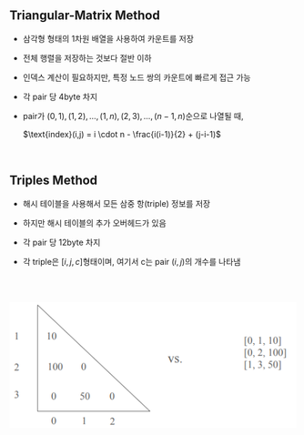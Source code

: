 <br />

## Triangular-Matrix Method

- 삼각형 형태의 1차원 배열을 사용하여 카운트를 저장

- 전체 행렬을 저장하는 것보다 절반 이하

- 인덱스 계산이 필요하지만, 특정 노드 쌍의 카운트에 빠르게 접근 가능

- 각 pair 당 4byte 차지

- pair가 $(0,1), (1,2), \dots, (1,n), (2,3), \dots, (n-1,n)$순으로 나열될 때,

  $\text{index}(i,j) = i \cdot n - \frac{i(i-1)}{2} + (j-i-1)$

<br />

## Triples Method

- 해시 테이블을 사용해서 모든 삼중 항(triple) 정보를 저장

- 하지만 해시 테이블의 추가 오버헤드가 있음

- 각 pair 당 12byte 차지

- 각 triple은 $[i, j, c]$형태이며, 여기서 c는 pair $(i, j)$의 개수를 나타냄

<br />
<br />

![alt text](./Figure/Figure2.png)

<br />
<br />
<br />
<br />
